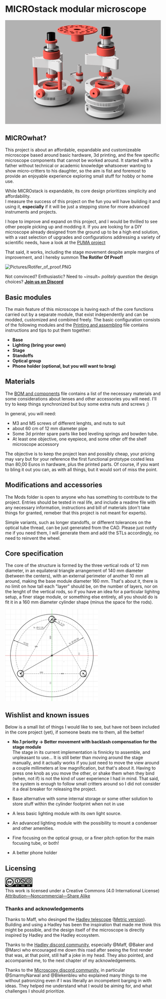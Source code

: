 # MICROstack modular microscope

![Pictures/render.PNG](/Pictures/render.PNG)

## MICROwhat?

This project is about an affordable, expandable and customizeable microscope based around basic hardware, 3d printing, and the few specific microscope components that cannot be worked around.
It started with a father without technical or academic knowledge whatsoever wanting to show micro-critters to his daughter, so the aim is fist and foremost to provide an enjoyable experience exploring small stuff for hobby or home use.

While MICROstack is expandable, its core design prioritizes simplicity and affordability.  
I measure the success of this project on the fun you will have building it and using it, **especially** if it will be just a stepping stone for more advanced instruments and projects.

I hope to improve and expand on this project, and I would be thrilled to see other people picking up and modding it.
If you are looking for a DIY microscope already designed from the ground up to be a high end solution, with a vast selection of upgrades and configurations addressing a variety of scientific needs, have a look at the [PUMA project](https://github.com/TadPath/PUMA)

That said, it works, including the stage movement despite ample margins of improvement, and I hereby summon **The Rotifer Of Proof!**

![Pictures/Rotifer_of_proof.PNG](/Pictures/Rotifer_of_proof.gif)

Not convinced? Enthusiastic? Need to ~insult~ _politely question_ the design choices?
[**Join us on Discord**](https://discord.gg/2NHQUmsnHg)

## Basic modules

The main feature of this microscope is having each of the core functions carried out by a separate module, that exist independently and can be modded, customized and combined freely.
The basic configuration consists of the following modules and the [Printing and assembling](/Printing_and_assembling.md) file contains instructions and tips to put them together:

- **Base** 
- **Lighting (bring your own)** 
- **Stage** 
- **Standoffs**
- **Optical group** 
- **Phone holder (optional, but you will want to brag)** 

## Materials

The [BOM and components](/BOM_and_components.md) file contains a list of the necessary materials and some considerations about lenses and other accessories you will need.
I'll try to keep things synchronized but buy some extra nuts and screws ;) 

In general, you will need:

- M3 and M5 screws of different lenghts, and nuts to suit
- about 60 cm of 12 mm diameter pipe
- Some 3d printer spare parts like bed leveling springs and bowden tube.
- At least one objective, one eyepiece, and some other off the shelf microscope accessory


The objective is to keep the project lean and possibly cheap, your pricing may vary but for your reference the first functional prototype costed less than 80,00 Euros in hardware, plus the printed parts. 
Of course, if you want to bling it out you can, as with all things, but it would sort of miss the point.

## Modifications and accessories

The Mods folder is open to anyone who has something to contribute to the project.
Entries should be tested in real life, and include a readme file with any necessary information, instructions and bill of materials (don't take things for granted, remeber that this project is not meant for experts).

Simple variants, such as longer standoffs, or different tolerances on the optical tube thread, can be just generated from the CAD.
Please just notify me if you need them, I will generate them and add the STLs accordingly, no need to reinvent the wheel.

## Core specification
The core of the structure is formed by the three vertical rods of 12 mm diameter, in an equilateral triangle arrangement of 140 mm diameter (between the centers), with an external perimeter of another 10 mm all around, making the base module diameter 160 mm.
That's about it, there is no limit on how tall each "layer" should be, on the number of layers, nor on the lenght of the vertical rods, so if you have an idea for a particular lighitng setup, a finer stage module, or something else entirely, all you should do is fit it in a 160 mm diameter cylinder shape (minus the space for the rods).

![Pictures/Base.png](/Pictures/Base.png)

## Wishlist and known issues

Below is a small list of things I would like to see, but have not been included in the core project (yet), if someone beats me to them, all the better!

- **No.1 priority -> Better movement with backlash compensation for the stage module**  
The stage in its current implementation is finnicky to assemble, and unpleasant to use...   It is still beter than moving around the stage manually, and it actually works if you just need to move the view around a couple millimeters at low magnification, but that's about it.  Having to press one knob as you move the other, or shake them when they bind (when, not if) is not the kind of user experience I had in mind.
That said, the system is enough to follow small critters around so I did not consider it a deal breaker for releasing the project.

- Base alternative with some internal storage or some other solution to store stuff within the cylinder footprint when not in use
- A less basic lighting module with its own light source.
- An advanced lighting module with the possibility to mount a condenser and other amenities.
- Fine focusing on the optical group, or a finer pitch option for the main focusing tube, or both!
- A better phone holder  

## Licensing

![/Pictures/Creative_Commons.png](/Pictures/Creative_Commons.png)  
This work is licensed under a Creative Commons (4.0 International License)  
[Attribution—Noncommercial—Share Alike](https://creativecommons.org/licenses/by-nc-sa/4.0/)

### Thanks and acknowledgements

Thanks to Maff, who desinged the [Hadley telescope](https://www.printables.com/it/model/224383-astronomical-telescope-hadley-an-easy-assembly-hig) ([Metric version](https://www.printables.com/it/model/268580-hadley-telescope-official-metric-remix)).
Building and using a Hadley has been the inspiration that made me think this might be possible, and the design itself of the microscope is directly inspired by Hadley and the Hadley ecosystem.

Thanks to the [Hadley discord community](https://discord.gg/DD3vHDNDjg), especially @Maff, @Baker and @Marci who encouraged me down this road after seeing the first render that was, at that point, still half a joke in my head.
They also pointed, and accompanied me, to the next chapter of my acknowledgements.

Thanks to the [Microscopy discord community](https://discord.gg/zGW95BwCy4), in particular @SmarmyNarwal and @Blekenbleu who explained many things to me without patronizing even if I was literally an incompetent barging in with ideas.
They helped me understand what I would be aiming for, and what challenges I should prioritize.